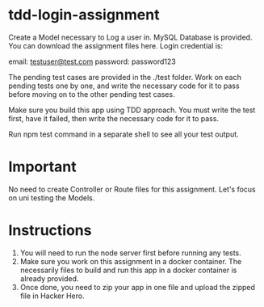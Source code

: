 # tdd-login-assignment

Create a Model necessary to Log a user in. MySQL Database is provided. You can download the assignment files here​. Login credential is:

email: testuser@test.com
password: password123

The pending test cases are provided in the ./test folder. Work on each pending tests one by one, and write the necessary code for it to pass before moving on to the other pending test cases.

Make sure you build this app using TDD approach. You must write the test first, have it failed, then write the necessary code for it to pass.

Run npm test command in a separate shell to see all your test output.

# Important

No need to create Controller or Route files for this assignment. Let's focus on uni testing the Models.

# Instructions

1. You will need to run the node server first before running any tests. 
2. Make sure you work on this assignment in a docker container. The necessarily files to build and run this app in a docker container is already provided.
3. Once done, you need to zip your app in one file and upload the zipped file in Hacker Hero.
